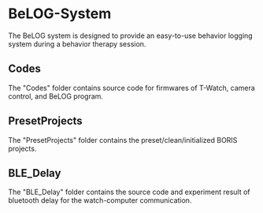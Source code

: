 # BeLOG-System
The BeLOG system is designed to provide an easy-to-use behavior logging system during a behavior therapy session.
## Codes
The "Codes" folder contains source code for firmwares of T-Watch, camera control, and BeLOG program.
## PresetProjects
The "PresetProjects" folder contains the preset/clean/initialized BORIS projects.
## BLE_Delay
The "BLE_Delay" folder contains the source code and experiment result of bluetooth delay for the watch-computer communication.
